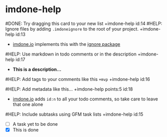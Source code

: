 imdone-help
====
#DONE: Try dragging this card to your new list +imdone-help id:14
#HELP: Ignore files by adding `.imdoneignore` to the root of your project. +imdone-help id:13
- [imdone.io](https://imdone.io) implements this with the [ignore package](https://www.npmjs.com/package/ignore)

#HELP: Use markdown in todo comments or in the description +imdone-help id:17
- **This is a description...**

#HELP: Add tags to your comments like this `+mvp` +imdone-help id:16

#HELP: Add metadata like this... +imdone-help points:5 id:18
- [imdone.io](https://imdone.io) adds `id:n` to all your todo comments, so take care to leave that one alone

#HELP: Include subtasks using GFM task lists +imdone-help id:15
- [ ] A task yet to be done
- [x] This is done
